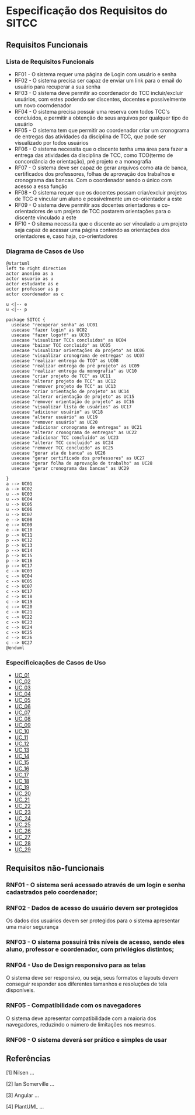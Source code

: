 # Especificação dos Requisitos do SITCC

## Requisitos Funcionais

### Lista de Requisitos Funcionais

- RF01 - O sistema requer uma página de Login com usuário e senha
- RF02 - O sistema precisa ser capaz de enviar um link para o email do usuário para recuperar a sua senha
- RF03 - O sistema deve permitir ao coordenador do TCC incluir/excluir  usuários, com estes podendo ser discentes, docentes e possivelmente um novo coorndenador
- RF04 - O sistema precisa possuir uma reserva com todos TCC's concluidos, e permitir a obtenção de seus arquivos por qualquer tipo de usuário
- RF05 - O sistema tem que permitir ao coordenador criar um cronograma de entregas das atividades da disciplina de TCC, que pode ser visualizado por todos usuários
- RF06 - O sistema necessita que o discente tenha uma área para fazer a entrega das atividades da disciplina de TCC, como TCO(termo de concordância de orientação), pré projeto e a monografia
- RF07 - O sistema deve ser capaz de gerar arquivos como ata de banca, certificados dos professores, folhas de aprovação dos trabalhos e cronograma das bancas. Com o coordenador sendo o único com acesso a essa função
- RF08 - O sistema requer que os docentes possam criar/excluir projetos de TCC e víncular um aluno e possivelmente um co-orientador a este
- RF09 - O sistema deve permitir aos docentes orientadores e co-orientadores de um projeto de TCC postarem orientações para o discente vínculado a este
- RF10 - O sitema necessita que o discente ao ser vínculado a um projeto seja capaz de acessar uma página contendo as orientações dos orientadores e, caso haja, co-orientadores


### Diagrama de Casos de Uso

```plantuml
@startuml
left to right direction
actor anonimo as a
actor usuario as u
actor estudante as e
actor professor as p
actor coordenador as c

u <|-- e
u <|-- p

package SITCC {
  usecase "recuperar senha" as UC01
  usecase "fazer login" as UC02
  usecase "fazer logoff" as UC03
  usecase "visualizar TCCs concluidos" as UC04
  usecase "baixar TCC concluido" as UC05
  usecase "visualizar orientações do projeto" as UC06
  usecase "visualizar cronograma de entregas" as UC07
  usecase "realizar entrega do TCO" as UC08
  usecase "realizar entrega do pré projeto" as UC09
  usecase "realizar entrega da monografia" as UC10
  usecase "criar projeto de TCC" as UC11  
  usecase "alterar projeto de TCC" as UC12
  usecase "remover projeto de TCC" as UC13
  usecase "criar orientação de projeto" as UC14
  usecase "alterar orientação de projeto" as UC15
  usecase "remover orientação de projeto" as UC16
  usecase "visualizar lista de usuários" as UC17
  usecase "adicionar usuário" as UC18
  usecase "alterar usuário" as UC19
  usecase "remover usuário" as UC20
  usecase "adicionar cronograma de entregas" as UC21
  usecase "alterar cronograma de entregas" as UC22
  usecase "adicionar TCC concluido" as UC23
  usecase "alterar TCC concluido" as UC24
  usecase "remover TCC concluido" as UC25
  usecase "gerar ata de banca" as UC26
  usecase "gerar certificado dos professores" as UC27
  usecase "gerar folha de aprovação de trabalho" as UC28
  usecase "gerar cronograma das bancas" as UC29
  
}
a --> UC01
a --> UC02
u --> UC03
u --> UC04
u --> UC05
u --> UC06
u --> UC07
e --> UC08
e --> UC09
e --> UC10
p --> UC11
p --> UC12
p --> UC13
p --> UC14
p --> UC15
p --> UC16
p --> UC17
c --> UC03
c --> UC04
c --> UC05
c --> UC07
c --> UC17
c --> UC18
c --> UC19
c --> UC20
c --> UC21
c --> UC22
c --> UC23
c --> UC24
c --> UC25
c --> UC26
c --> UC27
@enduml
```

### Especificicações de Casos de Uso

- [UC_01](reqs_UC01.md)
- [UC_02](reqs_UC02.md)
- [UC_03](reqs_UC03.md)
- [UC_04](reqs_UC04.md)
- [UC_05](reqs_UC05.md)
- [UC_06](reqs_UC06.md)
- [UC_07](reqs_UC07.md)
- [UC_08](reqs_UC08.md)
- [UC_09](reqs_UC09.md)
- [UC_10](reqs_UC10.md)
- [UC_11](reqs_UC11.md)
- [UC_12](reqs_UC12.md)
- [UC_13](reqs_UC13.md)
- [UC_14](reqs_UC14.md)
- [UC_15](reqs_UC15.md)
- [UC_16](reqs_UC16.md)
- [UC_17](reqs_UC17.md)
- [UC_18](reqs_UC18.md)
- [UC_19](reqs_UC19.md)
- [UC_20](reqs_UC20.md)
- [UC_21](reqs_UC21.md)
- [UC_22](reqs_UC22.md)
- [UC_23](reqs_UC23.md)
- [UC_24](reqs_UC24.md)
- [UC_25](reqs_UC25.md)
- [UC_26](reqs_UC26.md)
- [UC_27](reqs_UC27.md)
- [UC_28](reqs_UC28.md)
- [UC_29](reqs_UC29.md)
## Requisitos não-funcionais

### RNF01 - O sistema será acessado através de um login e senha cadastrados pelo coordenador;

### RNF02 - Dados de acesso do usuário devem ser protegidos

Os dados dos usuários devem ser protegidos para o sistema apresentar uma maior segurança 

### RNF03 - O sistema possuirá três níveis de acesso, sendo eles aluno, professor e coordenador, com privilégios distintos;

### RNF04 - Uso de Design responsivo para as telas

O sistema deve ser responsivo, ou seja, seus formatos e layouts devem conseguir responder aos diferentes tamanhos e resoluções de tela disponíveis.

### RNF05 - Compatibilidade com os navegadores

O sistema deve apresentar compatibilidade com a maioria dos navegadores, reduzindo o número de limitações nos mesmos.

### RNF06 - O sistema deverá ser prático e simples de usar

## Referências

[1] Nilsen ...

[2] Ian Somerville ...

[3] Angular ...

[4] PlantUML ...
